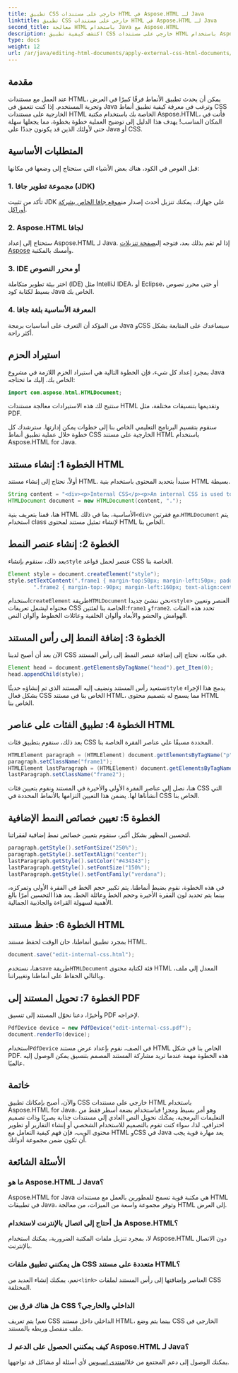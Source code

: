 ```yaml
---
title: تطبيق CSS خارجي على مستندات HTML في Aspose.HTML لـ Java
linktitle: تطبيق CSS خارجي على مستندات HTML في Aspose.HTML لـ Java
second_title: معالجة HTML باستخدام Java مع Aspose.HTML
description: اكتشف كيفية تطبيق CSS خارجي على مستندات HTML باستخدام Aspose.HTML for Java! اتبع هذا الدليل خطوة بخطوة للحصول على برنامج تعليمي كامل.
type: docs
weight: 12
url: /ar/java/editing-html-documents/apply-external-css-html-documents/
---
```

## مقدمة
عند العمل مع مستندات HTML، يمكن أن يحدث تطبيق الأنماط فرقًا كبيرًا في العرض وتجربة المستخدم. إذا كنت تتعمق في Java وترغب في معرفة كيفية تطبيق أنماط CSS الخارجية على مستندات HTML الخاصة بك باستخدام مكتبة Aspose.HTML، فأنت في المكان المناسب! يهدف هذا الدليل إلى توضيح العملية خطوة بخطوة، مما يجعلها سهلة حتى لأولئك الذين قد يكونون جددًا على Java أو CSS.
## المتطلبات الأساسية
قبل الغوص في الكود، هناك بعض الأشياء التي ستحتاج إلى وضعها في مكانها:
### 1. مجموعة تطوير جافا (JDK)
 تأكد من تثبيت JDK على جهازك. يمكنك تنزيل أحدث إصدار من[موقع جافا الخاص بشركة أوراكل](https://www.oracle.com/java/technologies/javase-downloads.html).
### 2. Aspose.HTML لجافا
ستحتاج إلى إعداد Aspose.HTML لـ Java. إذا لم تقم بذلك بعد، فتوجه إلى[صفحة تنزيلات Aspose](https://releases.aspose.com/html/java/) وأمسك بالمكتبة.
### 3. IDE أو محرر النصوص
اختر بيئة تطوير متكاملة (IDE) مثل IntelliJ IDEA، أو Eclipse، أو حتى محرر نصوص بسيط لكتابة كود Java الخاص بك.
### 4. المعرفة الأساسية بلغة جافا
من المؤكد أن التعرف على أساسيات برمجة Java وCSS سيساعدك على المتابعة بشكل أكثر راحة.
## استيراد الحزم
بمجرد إعداد كل شيء، فإن الخطوة التالية هي استيراد الحزم اللازمة في مشروع Java الخاص بك. إليك ما تحتاجه:
```java
import com.aspose.html.HTMLDocument;
```
ستتيح لك هذه الاستيرادات معالجة مستندات HTML وتقديمها بتنسيقات مختلفة، مثل PDF.

سنقوم بتقسيم البرنامج التعليمي الخاص بنا إلى خطوات يمكن إدارتها. سترشدك كل خطوة خلال عملية تطبيق أنماط CSS الخارجية على مستند HTML باستخدام Aspose.HTML for Java.
## الخطوة 1: إنشاء مستند HTML
أولاً، نحتاج إلى إنشاء مستند HTML. سنبدأ بتحديد المحتوى باستخدام بنية HTML بسيطة.
```java
String content = "<div><p>Internal CSS</p><p>An internal CSS is used to define a style for a single HTML page</p></div>";
HTMLDocument document = new HTMLDocument(content, ".");
```

 هنا، قمنا بتعريف بنية HTML الأساسية، بما في ذلك`<div>` مع فقرتين.`HTMLDocument` يتم استخدام class لإنشاء تمثيل مستند لمحتوى HTML الخاص بنا.
## الخطوة 2: إنشاء عنصر النمط
 بعد ذلك، سنقوم بإنشاء`style` عنصر لحمل قواعد CSS الخاصة بنا.
```java
Element style = document.createElement("style");
style.setTextContent(".frame1 { margin-top:50px; margin-left:50px; padding:20px; width:360px; height:90px; background-color:#a52a2a; font-family:verdana; color:#FFF5EE;} \n" +
        ".frame2 { margin-top:-90px; margin-left:160px; text-align:center; padding:20px; width:360px; height:100px; background-color:#ADD8E6;}");
```

 استخدام`createElement` طريقة`HTMLDocument` نحن ننشئ جديدا`<style>` العنصر وتعيين محتواه ليشمل تعريفات CSS الخاصة بنا لفئتين:`frame1` و`frame2`. تحدد هذه الفئات الهوامش والحشو والأبعاد وألوان الخلفية وعائلات الخطوط وألوان النص.
## الخطوة 3: إضافة النمط إلى رأس المستند
الآن بعد أن أصبح لدينا CSS في مكانه، نحتاج إلى إضافة عنصر النمط إلى رأس المستند.
```java
Element head = document.getElementsByTagName("head").get_Item(0);
head.appendChild(style);
```

 نستعيد رأس المستند ونضيف إليه المستند الذي تم إنشاؤه حديثًا`style` يدمج هذا الإجراء بشكل فعال CSS الخاص بنا في مستند HTML، مما يسمح له بتصميم محتوى HTML الخاص بنا.
## الخطوة 4: تطبيق الفئات على عناصر HTML
بعد ذلك، سنقوم بتطبيق فئات CSS المحددة مسبقًا على عناصر الفقرة الخاصة بنا.
```java
HTMLElement paragraph = (HTMLElement) document.getElementsByTagName("p").get_Item(0);
paragraph.setClassName("frame1");
HTMLElement lastParagraph = (HTMLElement) document.getElementsByTagName("p").get_Item(document.getElementsByTagName("p").getLength() - 1);
lastParagraph.setClassName("frame2");
```

هنا، نصل إلى عناصر الفقرة الأولى والأخيرة في المستند ونقوم بتعيين فئات CSS التي أنشأناها لها. يضمن هذا التعيين التزامها بالأنماط المحددة في CSS الخاص بنا.
## الخطوة 5: تعيين خصائص النمط الإضافية
لتحسين المظهر بشكل أكبر، سنقوم بتعيين خصائص نمط إضافية لفقراتنا.
```java
paragraph.getStyle().setFontSize("250%");
paragraph.getStyle().setTextAlign("center");
lastParagraph.getStyle().setColor("#434343");
lastParagraph.getStyle().setFontSize("150%");
lastParagraph.getStyle().setFontFamily("verdana");
```

في هذه الخطوة، نقوم بضبط أنماطنا. يتم تكبير حجم الخط في الفقرة الأولى وتمركزه، بينما يتم تحديد لون الفقرة الأخيرة وحجم الخط وعائلة الخط. يعد هذا التحسين أمرًا بالغ الأهمية لسهولة القراءة والجاذبية الجمالية.
## الخطوة 6: حفظ مستند HTML
بمجرد تطبيق أنماطنا، حان الوقت لحفظ مستند HTML.
```java
document.save("edit-internal-css.html");
```

 هنا، نستخدم`save` طريقة`HTMLDocument` فئة لكتابة محتوى HTML المعدل إلى ملف، وبالتالي الحفاظ على أنماطنا وتغييراتنا.
## الخطوة 7: تحويل المستند إلى PDF
وأخيرًا، دعنا نحوّل المستند إلى تنسيق PDF لإخراجه.
```java
PdfDevice device = new PdfDevice("edit-internal-css.pdf");
document.renderTo(device);
```

 استخدام`PdfDevice` في الصف، نقوم بإعداد عرض مستند HTML الخاص بنا في شكل PDF. هذه الخطوة مهمة عندما تريد مشاركة المستند المصمم بتنسيق يمكن الوصول إليه عالميًا.
## خاتمة
والآن، أصبح بإمكانك تطبيق CSS خارجي على مستندات HTML باستخدام Aspose.HTML for Java، وهو أمر بسيط ومجزٍ! فباستخدام بضعة أسطر فقط من التعليمات البرمجية، يمكنك تحويل النص العادي إلى مستندات جذابة بصريًا وذات تصميم احترافي. لذا، سواء كنت تقوم بالتصميم للاستخدام الشخصي أو إنشاء التقارير أو تطوير محتوى الويب، فإن فهم كيفية التعامل مع HTML وCSS في Java يعد مهارة قوية يجب أن تكون ضمن مجموعة أدواتك.
## الأسئلة الشائعة
### ما هو Aspose.HTML لـ Java؟
Aspose.HTML for Java هي مكتبة قوية تسمح للمطورين بالعمل مع مستندات HTML في تطبيقات Java، وتوفر مجموعة واسعة من الميزات، من معالجة HTML إلى العرض.
### هل أحتاج إلى اتصال بالإنترنت لاستخدام Aspose.HTML؟
لا، بمجرد تنزيل ملفات المكتبة الضرورية، يمكنك استخدام Aspose.HTML دون الاتصال بالإنترنت.
### هل يمكنني تطبيق ملفات CSS متعددة على مستند HTML؟
 نعم، يمكنك إنشاء العديد من`<link>` العناصر وإضافتها إلى رأس المستند لملفات CSS المختلفة.
### هل هناك فرق بين CSS الداخلي والخارجي؟
نعم! يتم تعريف CSS الداخلي داخل مستند HTML، بينما يتم وضع CSS الخارجي في ملف منفصل وربطه بالمستند.
### كيف يمكنني الحصول على الدعم لـ Aspose.HTML لـ Java؟
 يمكنك الوصول إلى دعم المجتمع من خلال[منتدى اسبوس](https://forum.aspose.com/c/html/29) لأي أسئلة أو مشاكل قد تواجهها.